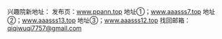 
兴趣院新地址：
发布页：www.ppann.top
地址①；www.aaasss7.top
地址②；www.aaasss13.top
地址③；www.aaasss12.top
找回邮箱：qiqiwuqi7757@gmail.com

